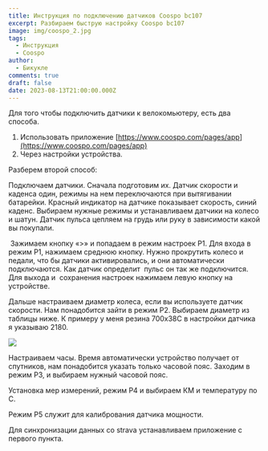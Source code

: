 ```yaml
---
title: Инструкция по подключению датчиков Coospo bc107
excerpt: Разбираем быструю настройку Coospo bc107
image: img/coospo_2.jpg
tags:
  - Инструкция
  - Coospo
author:
  - Бикукле
comments: true
draft: false
date: 2023-08-13T21:00:00.000Z
---
```


Для того чтобы подключить датчики к велокомьютеру, есть два способа.

1. Использовать приложение [https://www.coospo.com/pages/app](https://www.coospo.com/pages/app)
2. Через настройки устройства.

Разберем второй способ:

Подключаем датчики. Сначала подготовим их. Датчик скорости и каденса один, режимы на нем переключаются при вытягивании батарейки. Красный индикатор на датчике показывает скорость, синий каденс. Выбираем нужные режимы и устанавливаем датчики на колесо и шатун. Датчик пульса цепляем на грудь или руку в зависимости какой вы покупали.

 Зажимаем кнопку «>» и попадаем в режим настроек Р1. Для входа в режим Р1, нажимаем среднюю кнопку. Нужно прокрутить колесо и педали, что бы датчики активировались, и они автоматически подключаются. Как датчик определит  пульс он так же подключится. Для выхода и  сохранения настроек нажимаем левую кнопку на устройстве.

Дальше настраиваем диаметр колеса, если вы используете датчик скорости. Нам понадобится зайти в режим Р2. Выбираем диаметр из таблицы ниже. К примеру у меня резина 700х38С в настройки датчика я указываю 2180.

![](/img/tablica-kolesa.png)

Настраиваем часы. Время автоматически устройство получает от спутников, нам понадобится указать только часовой пояс. Заходим в режим Р3, и выбираем нужный часовой пояс.

Установка мер измерений, режим Р4 и выбираем КМ и температуру по С.

Режим Р5 служит для калибрования датчика мощности.

Для синхронизации данных со strava устанавливаем приложение с первого пункта.

